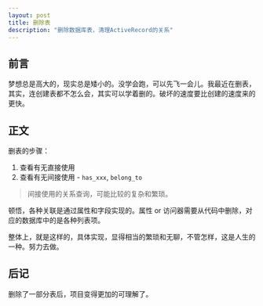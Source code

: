 ```yaml
---
layout: post
title: 删除表
description: "删除数据库表，清理ActiveRecord的关系"
---
```


## 前言

梦想总是高大的，现实总是矮小的。没学会跑，可以先飞一会儿。我最近在删表，其实，连创建表都不怎么会，其实可以学着删的。破坏的速度要比创建的速度来的更快。

## 正文

删表的步骤： 

1. 查看有无直接使用
1. 查看有无间接使用 - `has_xxx`, `belong_to`

> 间接使用的关系查询，可能比较的复杂和繁琐。

顿悟，各种关联是通过属性和字段实现的。属性 or 访问器需要从代码中删除，对应的数据库中的是各种列表项。

整体上，就是这样的，具体实现，显得相当的繁琐和无聊，不管怎样，这是人生的一种。努力去做。

## 后记

删除了一部分表后，项目变得更加的可理解了。
